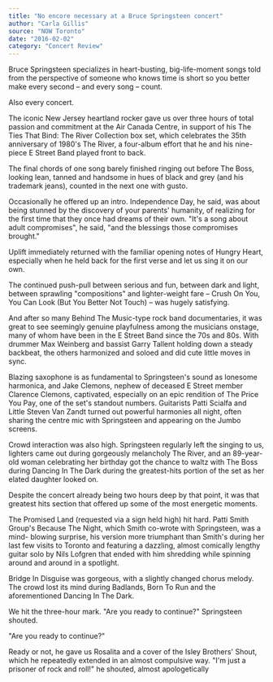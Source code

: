```yaml
---
title: "No encore necessary at a Bruce Springsteen concert"
author: "Carla Gillis"
source: "NOW Toronto"
date: "2016-02-02"
category: "Concert Review"
---
```


Bruce Springsteen specializes in heart-busting, big-life-moment songs told from the perspective of someone who knows time is short so you better make every second – and every song – count.

Also every concert.

The iconic New Jersey heartland rocker gave us over three hours of total passion and commitment at the Air Canada Centre, in support of his The Ties That Bind: The River Collection box set, which celebrates the 35th anniversary of 1980's The River, a four-album effort that he and his nine-piece E Street Band played front to back.

The final chords of one song barely finished ringing out before The Boss, looking lean, tanned and handsome in hues of black and grey (and his trademark jeans), counted in the next one with gusto.

Occasionally he offered up an intro. Independence Day, he said, was about being stunned by the discovery of your parents' humanity, of realizing for the first time that they once had dreams of their own. "It's a song about adult compromises", he said, "and the blessings those compromises brought."

Uplift immediately returned with the familiar opening notes of Hungry Heart, especially when he held back for the first verse and let us sing it on our own.

The continued push-pull between serious and fun, between dark and light, between sprawling "compositions" and lighter-weight fare – Crush On You, You Can Look (But You Better Not Touch) – was hugely satisfying.

And after so many Behind The Music-type rock band documentaries, it was great to see seemingly genuine playfulness among the musicians onstage, many of whom have been in the E Street Band since the 70s and 80s. With drummer Max Weinberg and bassist Garry Tallent holding down a steady backbeat, the others harmonized and soloed and did cute little moves in sync.

Blazing saxophone is as fundamental to Springsteen's sound as lonesome harmonica, and Jake Clemons, nephew of deceased E Street member Clarence Clemons, captivated, especially on an epic rendition of The Price You Pay, one of the set's standout numbers. Guitarists Patti Scialfa and Little Steven Van Zandt turned out powerful harmonies all night, often sharing the centre mic with Springsteen and appearing on the Jumbo screens.

Crowd interaction was also high. Springsteen regularly left the singing to us, lighters came out during gorgeously melancholy The River, and an 89-year-old woman celebrating her birthday got the chance to waltz with The Boss during Dancing In The Dark during the greatest-hits portion of the set as her elated daughter looked on.

Despite the concert already being two hours deep by that point, it was that greatest hits section that offered up some of the most energetic moments.

The Promised Land (requested via a sign held high) hit hard. Patti Smith Group's Because The Night, which Smith co-wrote with Springsteen, was a mind- blowing surprise, his version more triumphant than Smith's during her last few visits to Toronto and featuring a dazzling, almost comically lengthy guitar solo by Nils Lofgren that ended with him shredding while spinning around and around in a spotlight.

Bridge In Disguise was gorgeous, with a slightly changed chorus melody. The crowd lost its mind during Badlands, Born To Run and the aforementioned Dancing In The Dark.

We hit the three-hour mark. "Are you ready to continue?" Springsteen shouted.

"Are you ready to continue?"

Ready or not, he gave us Rosalita and a cover of the Isley Brothers' Shout, which he repeatedly extended in an almost compulsive way. "I'm just a prisoner of rock and roll!" he shouted, almost apologetically
